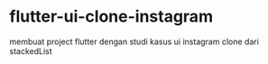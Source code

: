 # flutter-ui-clone-instagram
membuat project flutter dengan studi kasus ui instagram clone dari stackedList
